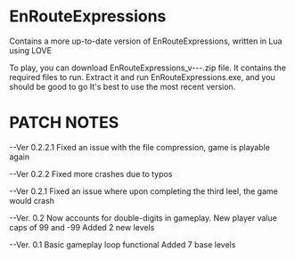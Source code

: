 # EnRouteExpressions
 Contains a more up-to-date version of EnRouteExpressions, written in Lua using LOVE

To play, you can download EnRouteExpressions_v---.zip file. It contains the required files to run. Extract it and run EnRouteExpressions.exe, and you should be good to go
It's best to use the most recent version.


# PATCH NOTES
--Ver 0.2.2.1
Fixed an issue with the file compression, game is playable again

--Ver 0.2.2
Fixed more crashes due to typos

--Ver 0.2.1
Fixed an issue where upon completing the third leel, the game would crash

--Ver. 0.2
Now accounts for double-digits in gameplay. 
New player value caps of 99 and -99
Added 2 new levels

--Ver. 0.1
Basic gameplay loop functional
Added 7 base levels
